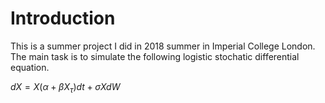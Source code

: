 # Introduction  
This is a summer project I did in 2018 summer in Imperial College London. The main task is to simulate the following logistic   stochatic differential equation.

$dX=X(\alpha+\beta X_\tau )dt+\sigma X dW$
